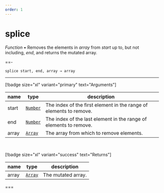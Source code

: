 ```yaml
---
order: 1
---
```

# splice

_Function_ &bull; Removes the elements in _array_ from _start_ up to, but not including, _end_, and returns the mutated array.


==- <pre><code>splice start, end, array &rarr; array</code></pre>
<hr>

[!badge size="xl" variant="primary" text="Arguments"]

| name | type | description |
|------|------|-------------|
|start|[`Number`][Number]|The index of the first element in the range of elements to remove.|
|end|[`Number`][Number]|The index of the last element in the range of elements to remove.|
|array|[`Array`][Array]|The array from which to remove elements.|

<br>

[!badge size="xl" variant="success" text="Returns"]

| name | type | description |
|------|------|-------------|
|array|[`Array`][Global]|The mutated array.|



===




[Number]: https://developer.mozilla.org/en-US/docs/Web/JavaScript/Reference/Global_Objects/Number
[Array]: https://developer.mozilla.org/en-US/docs/Web/JavaScript/Reference/Global_Objects/Array
[Global]: #